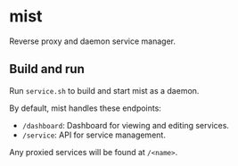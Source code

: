 # mist

Reverse proxy and daemon service manager.

## Build and run

Run `service.sh` to build and start mist as a daemon.

By default, mist handles these endpoints:

- `/dashboard`: Dashboard for viewing and editing services.
- `/service`: API for service management.

Any proxied services will be found at `/<name>`.

